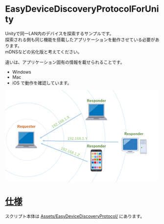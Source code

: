 # EasyDeviceDiscoveryProtocolForUnity
Unityで同一LAN内のデバイスを探索するサンプルです。  
探索される側も同じ機能を搭載したアプリケーションを動作させている必要があります。  
mDNSなどの劣化版と考えてください。  
  
違いは、アプリケーション固有の情報を載せられることです。  
  
+ Windows
+ Mac
+ iOS
で動作を確認しています。  
  
<img src="https://github.com/gpsnmeajp/EasyDeviceDiscoveryProtocolForUnity/blob/master/img/image.png?raw=true"></img>

# [仕様](doc/doc.md)
スクリプト本体は [Assets/EasyDeviceDiscoveryProtocol/](Assets/EasyDeviceDiscoveryProtocol/) にあります。

